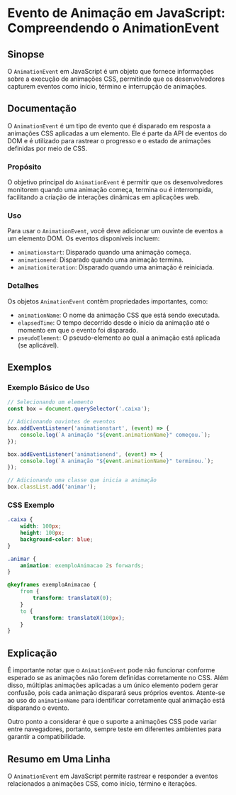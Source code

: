 <!--
Meta Description: # Evento de Animação em JavaScript: Compreendendo o AnimationEvent ## Sinopse O `AnimationEvent` em JavaScript é um objeto que fornece informações sob...
Meta Keywords: animação, que, css, animationevent, animações
-->

# Evento de Animação em JavaScript: Compreendendo o AnimationEvent

## Sinopse
O `AnimationEvent` em JavaScript é um objeto que fornece informações sobre a execução de animações CSS, permitindo que os desenvolvedores capturem eventos como início, término e interrupção de animações.

## Documentação
O `AnimationEvent` é um tipo de evento que é disparado em resposta a animações CSS aplicadas a um elemento. Ele é parte da API de eventos do DOM e é utilizado para rastrear o progresso e o estado de animações definidas por meio de CSS. 

### Propósito
O objetivo principal do `AnimationEvent` é permitir que os desenvolvedores monitorem quando uma animação começa, termina ou é interrompida, facilitando a criação de interações dinâmicas em aplicações web.

### Uso
Para usar o `AnimationEvent`, você deve adicionar um ouvinte de eventos a um elemento DOM. Os eventos disponíveis incluem:

- `animationstart`: Disparado quando uma animação começa.
- `animationend`: Disparado quando uma animação termina.
- `animationiteration`: Disparado quando uma animação é reiniciada.

### Detalhes
Os objetos `AnimationEvent` contêm propriedades importantes, como:

- `animationName`: O nome da animação CSS que está sendo executada.
- `elapsedTime`: O tempo decorrido desde o início da animação até o momento em que o evento foi disparado.
- `pseudoElement`: O pseudo-elemento ao qual a animação está aplicada (se aplicável).

## Exemplos

### Exemplo Básico de Uso

```javascript
// Selecionando um elemento
const box = document.querySelector('.caixa');

// Adicionando ouvintes de eventos
box.addEventListener('animationstart', (event) => {
    console.log(`A animação "${event.animationName}" começou.`);
});

box.addEventListener('animationend', (event) => {
    console.log(`A animação "${event.animationName}" terminou.`);
});

// Adicionando uma classe que inicia a animação
box.classList.add('animar');
```

### CSS Exemplo

```css
.caixa {
    width: 100px;
    height: 100px;
    background-color: blue;
}

.animar {
    animation: exemploAnimacao 2s forwards;
}

@keyframes exemploAnimacao {
    from {
        transform: translateX(0);
    }
    to {
        transform: translateX(100px);
    }
}
```

## Explicação
É importante notar que o `AnimationEvent` pode não funcionar conforme esperado se as animações não forem definidas corretamente no CSS. Além disso, múltiplas animações aplicadas a um único elemento podem gerar confusão, pois cada animação disparará seus próprios eventos. Atente-se ao uso do `animationName` para identificar corretamente qual animação está disparando o evento.

Outro ponto a considerar é que o suporte a animações CSS pode variar entre navegadores, portanto, sempre teste em diferentes ambientes para garantir a compatibilidade.

## Resumo em Uma Linha
O `AnimationEvent` em JavaScript permite rastrear e responder a eventos relacionados a animações CSS, como início, término e iterações.